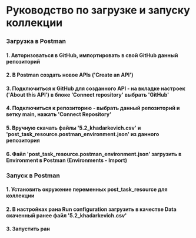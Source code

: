 # Руководство по загрузке и запуску коллекции

### Загрузка в Postman
#### 1. Авторизоваться в GitHub, импортировать в свой GitHub данный репозиторий
#### 2. В Postman создать новое APIs ('Create an API')
#### 3. Подключиться к GitHub для созданного API - на вкладке настроек ('About this API') в блоке 'Connect repository' выбрать 'GitHub'
#### 4. Подключиться к репозиторию - выбрать данный репозиторий и ветку main, нажать 'Connect Repository'
#### 5. Вручную скачать файлы '5.2_khadarkevich.csv' и 'post_task_resource.postman_environment.json' из данного репозитория
#### 6. Файл 'post_task_resource.postman_environment.json' загрузить в Environment в Postman (Environments - Import)

### Запуск в Postman
#### 1. Установить окружение переменных post_task_resource для коллекции
#### 2. В настройках рана Run configuration загрузить в качестве Data скаченный ранее файл '5.2_khadarkevich.csv'
#### 3. Запустить ран
  
